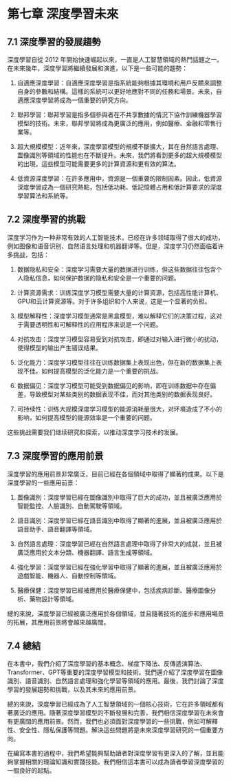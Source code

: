 # 第七章 深度學習未來

## 7.1 深度學習的發展趨勢

深度學習自從 2012 年開始快速崛起以來，一直是人工智慧領域的熱門話題之一。在未來幾年，深度學習將繼續發展和演進，以下是一些可能的趨勢：

1. 自適應深度學習：自適應深度學習是指系統能夠根據其環境和用戶反饋來調整自身的參數和結構。這樣的系統可以更好地應對不同的任務和場景。未來，自適應深度學習將成為一個重要的研究方向。

2. 聯邦學習：聯邦學習是指多個參與者在不共享數據的情況下協作訓練機器學習模型的技術。未來，聯邦學習將成為更廣泛的應用，例如醫療、金融和零售行業等。

3. 超大規模模型：近年來，深度學習模型的規模不斷擴大，其在自然語言處理、圖像識別等領域的性能也在不斷提升。未來，我們將看到更多的超大規模模型的出現，這些模型可能需要更多的計算資源和更有效的算法。

4. 低資源深度學習：在許多應用中，資源是一個重要的限制因素。因此，低資源深度學習成為一個研究熱點，包括低功耗、低記憶體占用和低計算要求的深度學習算法和系統等。

## 7.2 深度學習的挑戰

深度学习作为一种非常有效的人工智能技术，已经在许多领域取得了很大的成功，例如图像和语音识别、自然语言处理和机器翻译等。但是，深度学习仍然面临着许多挑战，包括：

1. 数据隐私和安全：深度学习需要大量的数据进行训练，但这些数据往往包含个人隐私信息，如何保护数据的隐私和安全是一个重要的问题。

2. 计算资源需求：训练深度学习模型需要大量的计算资源，包括高性能计算机、GPU和云计算资源等。对于许多组织和个人来说，这是一个显著的负担。

3. 模型解释性：深度学习模型通常是黑盒模型，难以解释它们的决策过程，这对于需要透明性和可解释性的应用程序来说是一个问题。

4. 对抗攻击：深度学习模型容易受到对抗攻击，即通过对输入进行微小的扰动，使得模型的输出产生错误结果。

5. 泛化能力：深度学习模型往往在训练数据集上表现出色，但在新的数据集上表现不佳。如何提高模型的泛化能力是一个重要的挑战。

6. 数据偏见：深度学习模型可能受到数据偏见的影响，即在训练数据中存在偏差，导致模型对某些类别的数据表现不佳，而对其他类别的数据表现良好。

7. 可持续性：训练大规模深度学习模型的能源消耗量很大，对环境造成了不小的影响，如何提高模型的能源效率是一个重要的问题。

这些挑战需要我们继续研究和探索，以推动深度学习技术的发展。

## 7.3 深度學習的應用前景

深度學習的應用前景非常廣泛，目前已經在各個領域中取得了顯著的成果。以下是深度學習的一些應用前景：

1. 圖像識別：深度學習已經在圖像識別中取得了巨大的成功，並且被廣泛應用於智能監控、人臉識別、自動駕駛等領域。

2. 語音識別：深度學習已經在語音識別中取得了顯著的進展，並且被廣泛應用於語音助手、語音翻譯等領域。

3. 自然語言處理：深度學習已經在自然語言處理中取得了非常大的成就，並且被廣泛應用於文本分類、機器翻譯、語言生成等領域。

4. 強化學習：深度學習已經在強化學習中取得了顯著的進展，並且被廣泛應用於遊戲智能、機器人、自動控制等領域。

5. 醫療保健：深度學習已經被應用於醫療保健中，包括疾病診斷、醫療圖像分析、藥物設計等領域。

總的來說，深度學習已經被廣泛應用於各個領域，並且隨著技術的進步和應用場景的拓展，其應用前景將會越來越廣闊。

## 7.4 總結

在本書中，我們介紹了深度學習的基本概念、梯度下降法、反傳遞演算法、Transformer、GPT等重要的深度學習模型和技術。我們還介紹了深度學習在圖像識別、語音識別、自然語言處理和強化學習等領域的應用。最後，我們討論了深度學習的發展趨勢和挑戰，以及其未來的應用前景。

總的來說，深度學習已經成為了人工智慧領域的一個核心技術，它在許多領域都有著廣泛的應用。隨著深度學習模型的不斷發展和完善，我們相信深度學習在未來會有更廣闊的應用前景。然而，我們也必須面對深度學習的一些挑戰，例如可解釋性、安全性、隱私保護等問題。解決這些問題將是未來深度學習研究的一個重要方向。

在編寫本書的過程中，我們希望能夠幫助讀者對深度學習有更深入的了解，並且能夠掌握相關的理論知識和實踐技能。我們相信這本書可以成為讀者學習深度學習的一個良好的起點。

